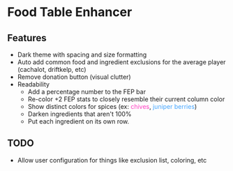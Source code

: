 <style>
ch { color: #ff3cc1 }
jb { color: #46a6ff }
</style>

# Food Table Enhancer

## Features
* Dark theme with spacing and size formatting
* Auto add common food and ingredient exclusions for the average player (cachalot, driftkelp, etc)
* Remove donation button (visual clutter)
* Readability
    * Add a percentage number to the FEP bar
    * Re-color +2 FEP stats to closely resemble their current column color
    * Show distinct colors for spices (ex: <ch>chives</ch>, <jb>juniper berries</jb>)
    * Darken ingredients that aren't 100%
    * Put each ingredient on its own row.

## TODO
* Allow user configuration for things like exclusion list, coloring, etc